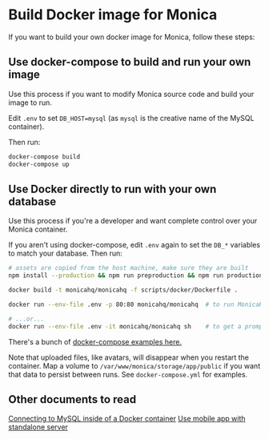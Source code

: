 # Build Docker image for Monica

If you want to build your own docker image for Monica, follow these steps:

## Use docker-compose to build and run your own image

Use this process if you want to modify Monica source code and build
your image to run.

Edit `.env` to set `DB_HOST=mysql` (as `mysql` is the creative name of the MySQL container).

Then run:

```sh
docker-compose build
docker-compose up
```

## Use Docker directly to run with your own database

Use this process if you're a developer and want complete control over
your Monica container.

If you aren't using docker-compose, edit `.env` again to set the `DB_*` variables to match your database. Then run:

```sh
# assets are copied from the host machine, make sure they are built
npm install --production && npm run preproduction && npm run production

docker build -t monicahq/monicahq -f scripts/docker/Dockerfile .

docker run --env-file .env -p 80:80 monicahq/monicahq  # to run MonicaHQ

# ...or...
docker run --env-file .env -it monicahq/monicahq sh    # to get a prompt
```

There's a bunch of [docker-compose examples here.](https://github.com/monicahq/docker/tree/master/.examples)

Note that uploaded files, like avatars, will disappear when you
restart the container. Map a volume to
`/var/www/monica/storage/app/public` if you want that data to persist
between runs. See `docker-compose.yml` for examples.

## Other documents to read

[Connecting to MySQL inside of a Docker container](/docs/installation/docker-mysql.md)
[Use mobile app with standalone server](/docs/installation/mobile.md)
